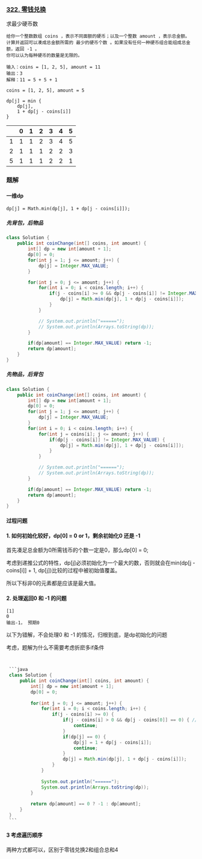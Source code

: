 ### [322. 零钱兑换](https://leetcode.cn/problems/coin-change/)

求最少硬币数

```
给你一个整数数组 coins ，表示不同面额的硬币；以及一个整数 amount ，表示总金额。
计算并返回可以凑成总金额所需的 最少的硬币个数 。如果没有任何一种硬币组合能组成总金额，返回 -1 。
你可以认为每种硬币的数量是无限的。

输入：coins = [1, 2, 5], amount = 11
输出：3 
解释：11 = 5 + 5 + 1
```



```
coins = [1, 2, 5], amount = 5
```

```
dp[j] = min {
	dp[j],
	1 + dp[j - coins[i]]
}
```



|      | 0    | 1    | 2    | 3    | 4    | 5    |
| ---- | ---- | ---- | ---- | ---- | ---- | ---- |
| 1    | 1    | 1    | 2    | 3    | 4    | 5    |
| 2    | 1    | 1    | 1    | 2    | 2    | 3    |
| 5    | 1    | 1    | 1    | 2    | 2    | 1    |



### 题解

#### 一维dp

```
dp[j] = Math.min(dp[j], 1 + dp[j - coins[i]]); 
```

##### 先背包，后物品

```java
class Solution {
    public int coinChange(int[] coins, int amount) {
        int[] dp = new int[amount + 1];
        dp[0] = 0;
        for(int j = 1; j <= amount; j++) {
            dp[j] = Integer.MAX_VALUE;
        }

        for(int j = 0; j <= amount; j++) {
            for(int i = 0; i < coins.length; i++) {
                if(j - coins[i] >= 0 && dp[j - coins[i]] != Integer.MAX_VALUE) {  // dp[j - coins[i]为Integer.MAX_VALUE， 加1后会越界变成负数
                    dp[j] = Math.min(dp[j], 1 + dp[j - coins[i]]);  
                }
            }

            // System.out.println("======");
            // System.out.println(Arrays.toString(dp));
        }

        if(dp[amount] == Integer.MAX_VALUE) return -1;
        return dp[amount];
    }
}
```

##### 先物品，后背包

```java
class Solution {
    public int coinChange(int[] coins, int amount) {
        int[] dp = new int[amount + 1];
        dp[0] = 0;
        for(int j = 1; j <= amount; j++) {
            dp[j] = Integer.MAX_VALUE;
        }
        for(int i = 0; i < coins.length; i++) {
            for(int j = coins[i]; j <= amount; j++) {
                if(dp[j - coins[i]] != Integer.MAX_VALUE) { 
                    dp[j] = Math.min(dp[j], 1 + dp[j - coins[i]]);  
                }
            }

            // System.out.println("======");
            // System.out.println(Arrays.toString(dp));
        }

        if(dp[amount] == Integer.MAX_VALUE) return -1;
        return dp[amount];
    }
}
```



#### 过程问题

 #### 1. 如何初始化较好，dp[0] = 0 or 1，剩余初始化0 还是 -1

首先凑足总金额为0所需钱币的个数一定是0，那么dp[0] = 0;

考虑到递推公式的特性，dp[j]必须初始化为一个最大的数，否则就会在min(dp[j - coins[i]] + 1, dp[j])比较的过程中被初始值覆盖。

所以下标非0的元素都是应该是最大值。

#### 2. 处理返回0 和 -1 的问题

 ```
 [1]
 0
 输出-1， 预期0
 ```
以下为错解，不会处理0 和 -1 的情况，归根到底，是dp初始化的问题

考虑，题解为什么不需要考虑折麽多if条件

~~~java


 ```java
 class Solution {
     public int coinChange(int[] coins, int amount) {
         int[] dp = new int[amount + 1];
         dp[0] = 0;
 
         for(int j = 0; j <= amount; j++) {
             for(int i = 0; i < coins.length; i++) {
                 if(j - coins[i] >= 0) {
                     if(j - coins[i] > 0 && dp[j - coins[0]] == 0) { // 当前硬币不能直接满足j，且j-coins[0]没有方案
                         continue;
                     }
                     if(dp[j] == 0) {
                         dp[j] = 1 + dp[j - coins[i]];
                         continue;
                     }
                     dp[j] = Math.min(dp[j], 1 + dp[j - coins[i]]);                    
                 }
             }
 
             System.out.println("======");
             System.out.println(Arrays.toString(dp));
         }
 
         return dp[amount] == 0 ? -1 : dp[amount];
     }
 }
 ```
~~~

#### 3 考虑遍历顺序

两种方式都可以，区别于零钱兑换2和组合总和4
